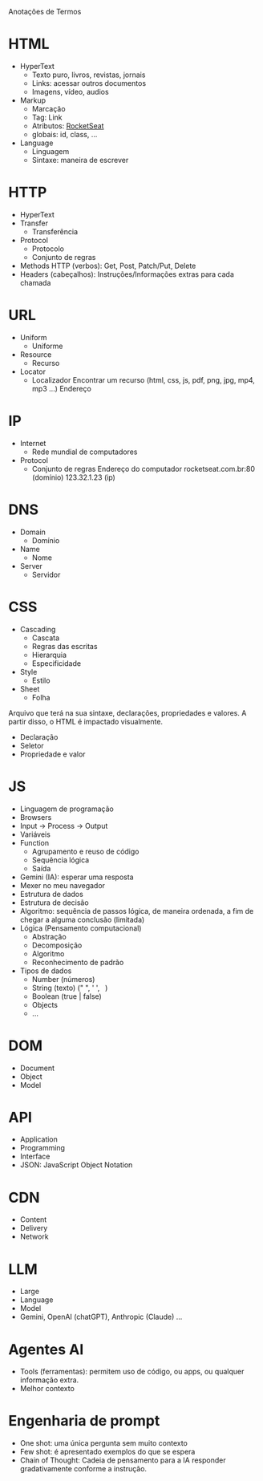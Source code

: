Anotações de Termos

# HTML

- HyperText
  - Texto puro, livros, revistas, jornais
  - Links: acessar outros documentos
  - Imagens, vídeo, audios
- Markup
  - Marcação
  - Tag: <a> Link </a>
  - Atributos: <a href="https://rocketseat.com.br"> RocketSeat </a>
  - globais: id, class, ...
- Language
  - Linguagem
  - Sintaxe: maneira de escrever

# HTTP

- HyperText
- Transfer
  - Transferência
- Protocol
  - Protocolo
  - Conjunto de regras
- Methods HTTP (verbos): Get, Post, Patch/Put, Delete
- Headers (cabeçalhos): Instruções/Informações extras para cada chamada

# URL

- Uniform
  - Uniforme
- Resource
  - Recurso
- Locator
  - Localizador
    Encontrar um recurso (html, css, js, pdf, png, jpg, mp4, mp3 ...)
    Endereço

# IP

- Internet
  - Rede mundial de computadores
- Protocol
  - Conjunto de regras
    Endereço do computador
    rocketseat.com.br:80 (domínio)
    123.32.1.23 (ip)

# DNS

- Domain
  - Domínio
- Name
  - Nome
- Server
  - Servidor

# CSS

- Cascading
  - Cascata
  - Regras das escritas
  - Hierarquia
  - Especificidade
- Style
  - Estilo
- Sheet
  - Folha

Arquivo que terá na sua sintaxe, declarações, propriedades e valores.
A partir disso, o HTML é impactado visualmente.

- Declaração
- Seletor
- Propriedade e valor

# JS

- Linguagem de programação
- Browsers
- Input -> Process -> Output
- Variáveis
- Function
  - Agrupamento e reuso de código
  - Sequência lógica
  - Saída
- Gemini (IA): esperar uma resposta
- Mexer no meu navegador
- Estrutura de dados
- Estrutura de decisão
- Algoritmo: sequência de passos lógica, de maneira ordenada, a fim de chegar a alguma conclusão (limitada)
- Lógica (Pensamento computacional)
  - Abstração
  - Decomposição
  - Algoritmo
  - Reconhecimento de padrão
- Tipos de dados
  - Number (números)
  - String (texto) (" ", ' ', ` `)
  - Boolean (true | false)
  - Objects
  - ...

# DOM

- Document
- Object
- Model

# API

- Application
- Programming
- Interface
- JSON: JavaScript Object Notation

# CDN

- Content
- Delivery
- Network

# LLM

- Large
- Language
- Model
- Gemini, OpenAI (chatGPT), Anthropic (Claude) ...

# Agentes AI

- Tools (ferramentas): permitem uso de código, ou apps, ou qualquer informação extra.
- Melhor contexto

# Engenharia de prompt

- One shot: uma única pergunta sem muito contexto
- Few shot: é apresentado exemplos do que se espera
- Chain of Thought: Cadeia de pensamento para a IA responder gradativamente conforme a instrução.
